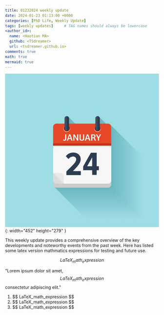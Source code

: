 ```yaml
---
title: 01232024 weekly update
date: 2024-01-23 01:13:00 +0000
categories: [PhD Life, Weekly Update]
tags: [weekly updates]     # TAG names should always be lowercase
<author_id>:
  name: <Haotian MA>
  github: <TSdreamer>
  url: <tsdreamer.github.io>
comments: true
math: true
mermaid: true
---
```

![Desktop View](/images/0124.jpg){: width="452" height="279" }

This weekly update provides a comprehensive overview of the key developments and noteworthy events from the past week.
Here has listed some latex version mathmatics expressions for testing and future use.



<!-- Block math, keep all blank lines -->
$$
LaTeX_math_expression
$$
<!-- Inline math in lines, NO blank lines -->
"Lorem ipsum dolor sit amet, $$ LaTeX_math_expression $$ consectetur adipiscing elit."
<!-- Inline math in lists, escape the first `$` -->

1. \$$ LaTeX_math_expression $$
2. \$$ LaTeX_math_expression $$
3. \$$ LaTeX_math_expression $$





